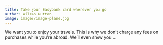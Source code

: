 ```yaml
---
title: Take your Easybank card wherever you go
author: Wilson Hutton
image: images/image-plane.jpg
---
```


We want you to enjoy your travels. This is why we don’t charge any fees on purchases 
while you’re abroad. We’ll even show you …